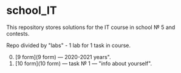 # school_IT
This repository stores solutions for the IT course in school № 5 and contests.

Repo divided by "labs" - 1 lab for 1 task in course.

0. [9 form](9 form) — 2020-2021 years".
1. [10 form](10 form) — task № 1 — "info about yourself".
